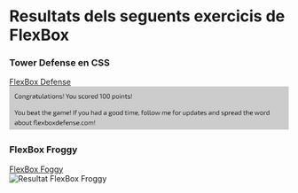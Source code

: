 # Resultats dels seguents exercicis de FlexBox  
### Tower Defense en CSS  
[FlexBox Defense](http://www.flexboxdefense.com/)  
![Resultat FlexBox Defence](./flexbox_defence.png)  
### FlexBox Froggy  
[FlexBox Foggy](https://flexboxfroggy.com/#es)  
![Resultat FlexBox Froggy]()